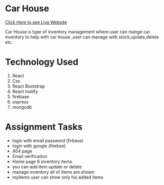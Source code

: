 # Car House

[ Click Here to see Live Website]()

Car House is type of inventory management where user can mange car inventory to help with car house ,user can manage with stock,update,delete etc.

# Technology Used

1. React
1. Css
1. React Bootstrap
1. React tostify
1. firebase
1. express
1. mongodb

# Assignment Tasks

- login with email password (firbase)
- login with google (firebse)
- 404 page
- Email verification
- Home page 6 inventory items
- you can add item update or delete
- manage inventory all of items are shown
- myitems user can show only his added items
